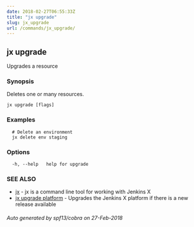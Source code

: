 ```yaml
---
date: 2018-02-27T06:55:33Z
title: "jx upgrade"
slug: jx_upgrade
url: /commands/jx_upgrade/
---
```

## jx upgrade

Upgrades a resource

### Synopsis

Deletes one or many resources.

```
jx upgrade [flags]
```

### Examples

```
  # Delete an environment
  jx delete env staging
```

### Options

```
  -h, --help   help for upgrade
```

### SEE ALSO

* [jx](/commands/jx/)	 - jx is a command line tool for working with Jenkins X
* [jx upgrade platform](/commands/jx_upgrade_platform/)	 - Upgrades the Jenkins X platform if there is a new release available

###### Auto generated by spf13/cobra on 27-Feb-2018
